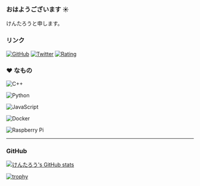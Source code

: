 ### おはようございます ☀️

けんたろうと申します。

### リンク

[![GitHub](https://img.shields.io/github/followers/Kentaro1043?style=social)](https://github.com/Kentaro1043)
[![Twitter](https://img.shields.io/twitter/follow/Kentaro1043?style=social)](https://twitter.com/Kentaro1043)
[![Rating](https://badgen.org/img/atcoder/Kentaro1043/rating/algorithm?style=social)](https://atcoder.jp/users/Kentaro1043?contestType=algo)

### ❤ なもの

![C++](https://img.shields.io/badge/c++-%2300599C.svg?style=for-the-badge&logo=c%2B%2B&logoColor=white)

![Python](https://img.shields.io/badge/python-3670A0?style=for-the-badge&logo=python&logoColor=ffdd54)

![JavaScript](https://img.shields.io/badge/javascript-%23323330.svg?style=for-the-badge&logo=javascript&logoColor=%23F7DF1E)

![Docker](https://img.shields.io/badge/docker-%230db7ed.svg?style=for-the-badge&logo=docker&logoColor=white)

![Raspberry Pi](https://img.shields.io/badge/-RaspberryPi-C51A4A?style=for-the-badge&logo=Raspberry-Pi)

---

### GitHub

[![けんたろう's GitHub stats](https://github-readme-stats.vercel.app/api?username=Kentaro1043&show_icons=true&theme=monokai)](https://github.com/anuraghazra/github-readme-stats)

<!--
少なすぎて見えない？
TODO: 見えるようになったらコメントアウトを外す
[![Top Langs](https://github-readme-stats.vercel.app/api/top-langs/?username=Kentaro1043&langs_count=10&theme=monokai)](https://github.com/anuraghazra/github-readme-stats)
-->

[![trophy](https://github-profile-trophy.vercel.app/?username=Kentaro1043&column=4&theme=monokai)](https://github.com/ryo-ma/github-profile-trophy)
